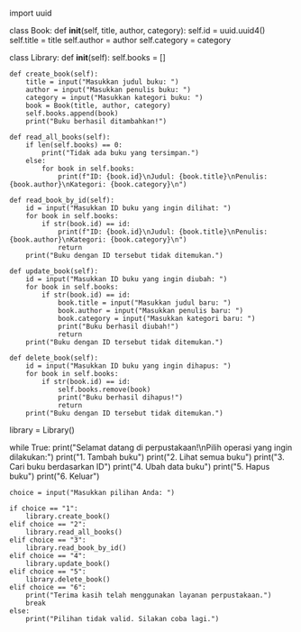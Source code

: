 import uuid

class Book:
    def __init__(self, title, author, category):
        self.id = uuid.uuid4()
        self.title = title
        self.author = author
        self.category = category

class Library:
    def __init__(self):
        self.books = []

    def create_book(self):
        title = input("Masukkan judul buku: ")
        author = input("Masukkan penulis buku: ")
        category = input("Masukkan kategori buku: ")
        book = Book(title, author, category)
        self.books.append(book)
        print("Buku berhasil ditambahkan!")

    def read_all_books(self):
        if len(self.books) == 0:
            print("Tidak ada buku yang tersimpan.")
        else:
            for book in self.books:
                print(f"ID: {book.id}\nJudul: {book.title}\nPenulis: {book.author}\nKategori: {book.category}\n")

    def read_book_by_id(self):
        id = input("Masukkan ID buku yang ingin dilihat: ")
        for book in self.books:
            if str(book.id) == id:
                print(f"ID: {book.id}\nJudul: {book.title}\nPenulis: {book.author}\nKategori: {book.category}\n")
                return
        print("Buku dengan ID tersebut tidak ditemukan.")

    def update_book(self):
        id = input("Masukkan ID buku yang ingin diubah: ")
        for book in self.books:
            if str(book.id) == id:
                book.title = input("Masukkan judul baru: ")
                book.author = input("Masukkan penulis baru: ")
                book.category = input("Masukkan kategori baru: ")
                print("Buku berhasil diubah!")
                return
        print("Buku dengan ID tersebut tidak ditemukan.")

    def delete_book(self):
        id = input("Masukkan ID buku yang ingin dihapus: ")
        for book in self.books:
            if str(book.id) == id:
                self.books.remove(book)
                print("Buku berhasil dihapus!")
                return
        print("Buku dengan ID tersebut tidak ditemukan.")

library = Library()

while True:
    print("Selamat datang di perpustakaan!\nPilih operasi yang ingin dilakukan:")
    print("1. Tambah buku")
    print("2. Lihat semua buku")
    print("3. Cari buku berdasarkan ID")
    print("4. Ubah data buku")
    print("5. Hapus buku")
    print("6. Keluar")

    choice = input("Masukkan pilihan Anda: ")

    if choice == "1":
        library.create_book()
    elif choice == "2":
        library.read_all_books()
    elif choice == "3":
        library.read_book_by_id()
    elif choice == "4":
        library.update_book()
    elif choice == "5":
        library.delete_book()
    elif choice == "6":
        print("Terima kasih telah menggunakan layanan perpustakaan.")
        break
    else:
        print("Pilihan tidak valid. Silakan coba lagi.")
